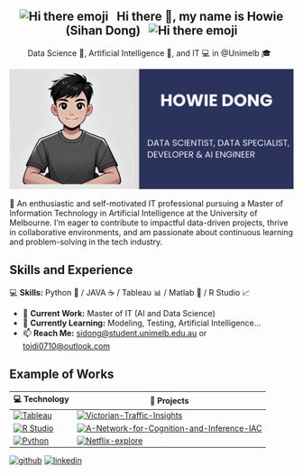 <div align="center">
  <h2>
    <img src="https://user-images.githubusercontent.com/74038190/213844263-a8897a51-32f4-4b3b-b5c2-e1528b89f6f3.png" width="50px" alt="Hi there emoji" /> 
    &nbsp; Hi there 👋, my name is Howie (Sihan Dong) &nbsp; 
    <img src="https://user-images.githubusercontent.com/74038190/213844263-a8897a51-32f4-4b3b-b5c2-e1528b89f6f3.png" width="50px" alt="Hi there emoji" />
  </h2>
</div>

<div align="center">
  <p>
    Data Science 🔢, Artificial Intelligence 🧠, and IT 💻 in @Unimelb 🎓 &nbsp;
  </p>
</div>


![Profile Photo](./profile_photo.png)

🚀 An enthusiastic and self-motivated IT professional pursuing a Master of Information Technology in Artificial Intelligence at the University of Melbourne. I’m eager to contribute to impactful data-driven projects, thrive in collaborative environments, and am passionate about continuous learning and problem-solving in the tech industry.

## Skills and Experience

💻 **Skills:** Python 🐍 / JAVA ☕ / Tableau 📊 / Matlab 📐 / R Studio 📈  

- 🔭 **Current Work:** Master of IT (AI and Data Science) 
- 🌱 **Currently Learning:** Modeling, Testing, Artificial Intelligence... 
- 📫 **Reach Me:** sidong@student.unimelb.edu.au or toidi0710@outlook.com

## Example of Works
<!-- START OF PROFILE STACK, DO NOT REMOVE -->
| 💻 **Technology** | 🚀 **Projects** |
| - | - |
|[![Tableau](https://img.shields.io/static/v1?label=&message=Tableau&color=E97627&logo=tableau&logoColor=FFFFFF)](https://www.tableau.com/)|[![Victorian-Traffic-Insights](https://img.shields.io/static/v1?label=&message=Victorian-Traffic-Insights&color=000605&logo=github&logoColor=FFFFFF&labelColor=000605)](https://github.com/HowieSihanDong/Victorian-Traffic-Insights-Tableau-Visualization.git)|
|[![R Studio](https://img.shields.io/static/v1?label=&message=R%20Studio&color=75AADB&logo=rstudio&logoColor=FFFFFF)](https://www.rstudio.com/)|[![A-Network-for-Cognition-and-Inference-IAC](https://img.shields.io/static/v1?label=&message=A-Network-for-Cognition-and-Inference-IAC&color=000605&logo=github&logoColor=FFFFFF&labelColor=000605)](https://github.com/HowieSihanDong/A-Network-for-Cognition-and-Inference-IAC.git)|
|[![Python](https://img.shields.io/static/v1?label=&message=Python&color=3776AB&logo=python&logoColor=FFFFFF)](https://www.python.org/)|[![Netflix-explore](https://img.shields.io/static/v1?label=&message=Netflix-explore&color=E50914&logo=netflix&logoColor=FFFFFF)](https://github.com/HowieSihanDong/Netflix.git)|


<!-- END OF PROFILE STACK, DO NOT REMOVE -->



[<img src='https://cdn.jsdelivr.net/npm/simple-icons@3.0.1/icons/github.svg' alt='github' height='40'>](https://github.com/HowieSihanDong)  [<img src='https://cdn.jsdelivr.net/npm/simple-icons@3.0.1/icons/linkedin.svg' alt='linkedin' height='40'>](https://www.linkedin.com/in/www.linkedin.com/in/howie-sihan-dong/)  

